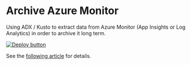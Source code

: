 # Archive Azure Monitor

Using ADX / Kusto to extract data from Azure Monitor (App Insights or Log Analytics)
in order to archive it long term.

[![Deploy button](http://azuredeploy.net/deploybutton.png)](https://portal.azure.com/#create/Microsoft.Template/uri/https%3A%2F%2Fraw.githubusercontent.com%2Fvplauzon%2Fkusto%2Fmaster%2Fstart-stop-cluster%2Fdeploy.json)

See the [following article](TODO) for details.